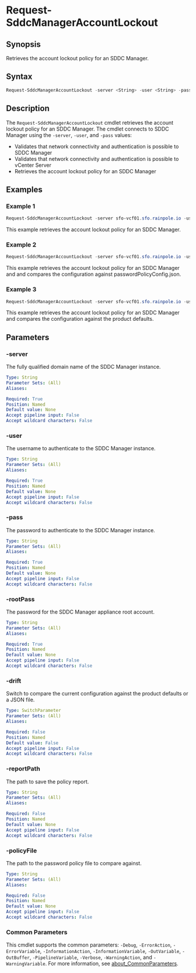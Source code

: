 # Request-SddcManagerAccountLockout

## Synopsis

Retrieves the account lockout policy for an SDDC Manager.

## Syntax

```powershell
Request-SddcManagerAccountLockout -server <String> -user <String> -pass <String> -rootPass <String> [-drift] [-reportPath <String>] [-policyFile <String>] [<CommonParameters>]
```

## Description

The `Request-SddcManagerAccountLockout` cmdlet retrieves the account lockout policy for an SDDC Manager.
The cmdlet connects to SDDC Manager using the `-server`, `-user`, and `-pass` values:

- Validates that network connectivity and authentication is possible to SDDC Manager
- Validates that network connectivity and authentication is possible to vCenter Server
- Retrieves the account lockout policy for an SDDC Manager

## Examples

### Example 1

```powershell
Request-SddcManagerAccountLockout -server sfo-vcf01.sfo.rainpole.io -user admin@local -pass VMw@re1!VMw@re1! -rootPass VMw@re1!
```

This example retrieves the account lockout policy for an SDDC Manager.

### Example 2

```powershell
Request-SddcManagerAccountLockout -server sfo-vcf01.sfo.rainpole.io -user admin@local -pass VMw@re1!VMw@re1! -rootPass VMw@re1! -drift -reportPath "F:\Reporting" -policyFile "passwordPolicyConfig.json"
```

This example retrieves the account lockout policy for an SDDC Manager and and compares the configuration against passwordPolicyConfig.json.

### Example 3

```powershell
Request-SddcManagerAccountLockout -server sfo-vcf01.sfo.rainpole.io -user admin@local -pass VMw@re1!VMw@re1! -rootPass VMw@re1! -drift
```

This example retrieves the account lockout policy for an SDDC Manager and compares the configuration against the product defaults.

## Parameters

### -server

The fully qualified domain name of the SDDC Manager instance.

```yaml
Type: String
Parameter Sets: (All)
Aliases:

Required: True
Position: Named
Default value: None
Accept pipeline input: False
Accept wildcard characters: False
```

### -user

The username to authenticate to the SDDC Manager instance.

```yaml
Type: String
Parameter Sets: (All)
Aliases:

Required: True
Position: Named
Default value: None
Accept pipeline input: False
Accept wildcard characters: False
```

### -pass

The password to authenticate to the SDDC Manager instance.

```yaml
Type: String
Parameter Sets: (All)
Aliases:

Required: True
Position: Named
Default value: None
Accept pipeline input: False
Accept wildcard characters: False
```

### -rootPass

The password for the SDDC Manager appliance root account.

```yaml
Type: String
Parameter Sets: (All)
Aliases:

Required: True
Position: Named
Default value: None
Accept pipeline input: False
Accept wildcard characters: False
```

### -drift

Switch to compare the current configuration against the product defaults or a JSON file.

```yaml
Type: SwitchParameter
Parameter Sets: (All)
Aliases:

Required: False
Position: Named
Default value: False
Accept pipeline input: False
Accept wildcard characters: False
```

### -reportPath

The path to save the policy report.

```yaml
Type: String
Parameter Sets: (All)
Aliases:

Required: False
Position: Named
Default value: None
Accept pipeline input: False
Accept wildcard characters: False
```

### -policyFile

The path to the password policy file to compare against.

```yaml
Type: String
Parameter Sets: (All)
Aliases:

Required: False
Position: Named
Default value: None
Accept pipeline input: False
Accept wildcard characters: False
```

### Common Parameters

This cmdlet supports the common parameters: `-Debug`, `-ErrorAction`, `-ErrorVariable`, `-InformationAction`, `-InformationVariable`, `-OutVariable`, `-OutBuffer`, `-PipelineVariable`, `-Verbose`, `-WarningAction`, and `-WarningVariable`. For more information, see [about_CommonParameters](http://go.microsoft.com/fwlink/?LinkID=113216).

